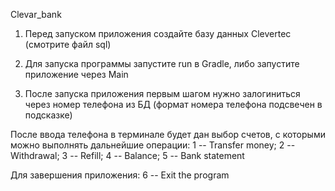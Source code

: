 Clevar_bank

1. Перед запуском приложения создайте базу данных Clevertec (смотрите файл sql)

2. Для запуска программы запустите run в Gradle, либо запустите приложение через Main

3. После запуска приложения первым шагом нужно залогиниться через номер телефона из БД (формат номера телефона подсвечен в подсказке)

После ввода телефона в терминале будет дан выбор счетов, с которыми можно выполнять дальнейшие операции:
1 -- Transfer money;
2 -- Withdrawal;
3 -- Refill;
4 -- Balance;
5 -- Bank statement

Для завершения приложения:
6 -- Exit the program


